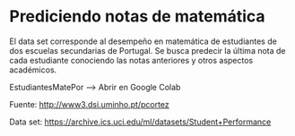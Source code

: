 # Prediciendo notas de matemática

El data set corresponde al desempeño en matemática de estudiantes de dos escuelas secundarias de Portugal. Se busca predecir la última nota de cada estudiante conociendo las notas anteriores y otros aspectos académicos.

EstudiantesMatePor --> Abrir en Google Colab

Fuente: http://www3.dsi.uminho.pt/pcortez

Data set: https://archive.ics.uci.edu/ml/datasets/Student+Performance
